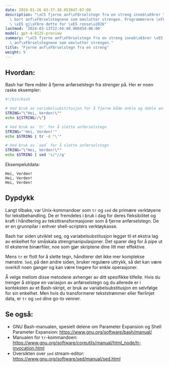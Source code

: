 ```yaml
---
date: 2024-01-26 03:37:38.853047-07:00
description: "\xC5 fjerne anf\xF8rselstegn fra en streng inneb\xE6rer \xE5 strippe\
  \ bort anf\xF8rselstegnene som omslutter strengen. Programmerere \xF8nsker ofte\
  \ \xE5 gj\xF8re dette for \xE5 rense\u2026"
lastmod: '2024-03-13T22:44:40.960454-06:00'
model: gpt-4-0125-preview
summary: "\xC5 fjerne anf\xF8rselstegn fra en streng inneb\xE6rer \xE5 strippe bort\
  \ anf\xF8rselstegnene som omslutter strengen."
title: "Fjerne anf\xF8rselstegn fra en streng"
weight: 9
---
```


## Hvordan:
Bash har flere måter å fjerne anførselstegn fra strenger på. Her er noen raske eksempler:

```Bash
#!/bin/bash

# Ved bruk av variabelsubstitusjon for å fjerne både enkle og doble anførselstegn
STRING="\"Hei, Verden!\""
echo ${STRING//\"}

# Ved bruk av `tr` for å slette anførselstegn
STRING="'Hei, Verden!'"
echo $STRING | tr -d "\'"

# Ved bruk av `sed` for å slette anførselstegn
STRING="\"Hei, Verden!\""
echo $STRING | sed 's/"//g'
```

Eksempelutdata:

```
Hei, Verden!
Hei, Verden!
Hei, Verden!
```

## Dypdykk
Langt tilbake, var Unix-kommandoer som `tr` og `sed` de primære verktøyene for tekstbehandling. De er fremdeles i bruk i dag for deres fleksibilitet og kraft i håndtering av teksttransformasjoner som å fjerne anførselstegn. De er en grunnpilar i enhver shell-scripters verktøykasse.

Bash har siden utviklet seg, og variabelsubstitusjon legger til et ekstra lag av enkelhet for småskala strengmanipulasjoner. Det sparer deg for å pipe ut til eksterne binærfiler, noe som gjør skriptene dine litt mer effektive.

Mens `tr` er flott for å slette tegn, håndterer det ikke mer komplekse mønstre. `Sed`, på den andre siden, bruker regulære uttrykk, så det kan være overkill noen ganger og kan være tregere for enkle operasjoner.

Å velge mellom disse metodene avhenger av ditt spesifikke tilfelle. Hvis du trenger å strippe en variasjon av anførselstegn og du allerede er i konteksten av et Bash-skript, er bruk av variabelsubstitusjon en selvfølge for sin enkelhet. Men hvis du transformerer tekststrømmer eller flerlinjet data, er `tr` og `sed` dine go-to venner.

## Se også:
- GNU Bash-manualen, spesielt delene om Parameter Expansion og Shell Parameter Expansion: https://www.gnu.org/software/bash/manual/
- Manualen for `tr`-kommandoen: https://www.gnu.org/software/coreutils/manual/html_node/tr-invocation.html
- Oversikten over `sed` stream-editor: https://www.gnu.org/software/sed/manual/sed.html
